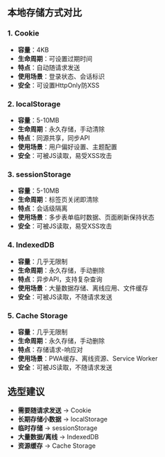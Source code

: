 ## 本地存储方式对比

### 1. Cookie
- **容量**：4KB
- **生命周期**：可设置过期时间
- **特点**：自动随请求发送
- **使用场景**：登录状态、会话标识
- **安全**：可设置HttpOnly防XSS

### 2. localStorage
- **容量**：5-10MB
- **生命周期**：永久存储，手动清除
- **特点**：同源共享，同步API
- **使用场景**：用户偏好设置、主题配置
- **安全**：可被JS读取，易受XSS攻击

### 3. sessionStorage
- **容量**：5-10MB
- **生命周期**：标签页关闭即清除
- **特点**：会话级隔离
- **使用场景**：多步表单临时数据、页面刷新保持状态
- **安全**：可被JS读取，易受XSS攻击

### 4. IndexedDB
- **容量**：几乎无限制
- **生命周期**：永久存储，手动删除
- **特点**：异步API，支持复杂查询
- **使用场景**：大量数据存储、离线应用、文件缓存
- **安全**：可被JS读取，不随请求发送

### 5. Cache Storage
- **容量**：几乎无限制
- **生命周期**：永久存储，手动删除
- **特点**：存储请求-响应对
- **使用场景**：PWA缓存、离线资源、Service Worker
- **安全**：可被JS读取，不随请求发送

## 选型建议
- **需要随请求发送** → Cookie
- **长期存储小数据** → localStorage
- **临时存储** → sessionStorage
- **大量数据/离线** → IndexedDB
- **资源缓存** → Cache Storage


